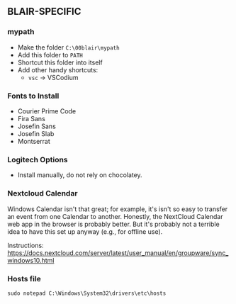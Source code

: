## BLAIR-SPECIFIC

### mypath

- Make the folder `C:\00blair\mypath`
- Add this folder to `PATH`
- Shortcut this folder into itself
- Add other handy shortcuts:
	- `vsc` &rarr; VSCodium

### Fonts to Install

- Courier Prime Code
- Fira Sans
- Josefin Sans
- Josefin Slab
- Montserrat


### Logitech Options

- Install manually, do not rely on chocolatey.


### Nextcloud Calendar

Windows Calendar isn't that great; for example, it's isn't so easy to transfer an event from one Calendar to another.
Honestly, the NextCloud Calendar web app in the browser is probably better.
But it's probably not a terrible idea to have this set up anyway (e.g., for offline use).

Instructions: https://docs.nextcloud.com/server/latest/user_manual/en/groupware/sync_windows10.html


### Hosts file

```
sudo notepad C:\Windows\System32\drivers\etc\hosts
```

